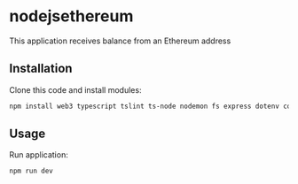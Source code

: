# nodejsethereum

This application receives balance from an Ethereum address

## Installation

Clone this code and install modules:

```sh
npm install web3 typescript tslint ts-node nodemon fs express dotenv cors @types/node @types/express
```

## Usage

Run application:

```sh
npm run dev
```
